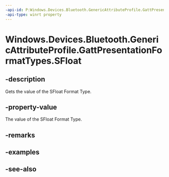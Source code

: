 ```yaml
---
-api-id: P:Windows.Devices.Bluetooth.GenericAttributeProfile.GattPresentationFormatTypes.SFloat
-api-type: winrt property
---
```


<!-- Property syntax
public byte SFloat { get; }
-->

# Windows.Devices.Bluetooth.GenericAttributeProfile.GattPresentationFormatTypes.SFloat

## -description
Gets the value of the SFloat Format Type.

## -property-value
The value of the SFloat Format Type.

## -remarks

## -examples

## -see-also
